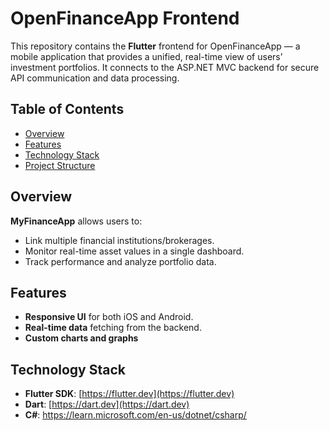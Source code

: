 # OpenFinanceApp Frontend

This repository contains the **Flutter** frontend for OpenFinanceApp — a mobile application that provides a unified, real-time view of users’ investment portfolios. It connects to the ASP.NET MVC backend for secure API communication and data processing.

## Table of Contents
- [Overview](#overview)
- [Features](#features)
- [Technology Stack](#technology-stack)
- [Project Structure](#project-structure)

## Overview
**MyFinanceApp** allows users to:
- Link multiple financial institutions/brokerages.
- Monitor real-time asset values in a single dashboard.
- Track performance and analyze portfolio data.

## Features
- **Responsive UI** for both iOS and Android.
- **Real-time data** fetching from the backend.
- **Custom charts and graphs** 

## Technology Stack
- **Flutter SDK**: [https://flutter.dev](https://flutter.dev)
- **Dart**: [https://dart.dev](https://dart.dev)
- **C#**: https://learn.microsoft.com/en-us/dotnet/csharp/



